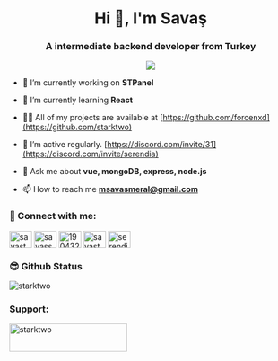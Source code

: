 <h1 align="center">Hi 👋, I'm Savaş</h1>
<h3 align="center">A intermediate backend developer from Turkey</h3>

<p align="center">
  <img 
    src="https://user-images.githubusercontent.com/51216503/166926921-6b45e8e4-ad03-4597-83ae-bef255f76c1e.gif"
  >
</p>

- 🔭 I’m currently working on **STPanel**

- 🌱 I’m currently learning **React**

- 👨‍💻 All of my projects are available at [https://github.com/forcenxd](https://github.com/starktwo)

- 📝 I’m active regularly. [https://discord.com/invite/31](https://discord.com/invite/serendia)

- 💬 Ask me about **vue, mongoDB, express, node.js**

- 📫 How to reach me **msavasmeral@gmail.com**

<h3 align="left">🌟 Connect with me:</h3>
<p align="left">
<a href="https://dev.to/savastwo" target="blank"><img align="center" src="https://raw.githubusercontent.com/rahuldkjain/github-profile-readme-generator/master/src/images/icons/Social/devto.svg" alt="savastwo" height="30" width="40" /></a>
<a href="https://linkedin.com/in/savassmeral" target="blank"><img align="center" src="https://raw.githubusercontent.com/rahuldkjain/github-profile-readme-generator/master/src/images/icons/Social/linked-in-alt.svg" alt="savassmeral" height="30" width="40" /></a>
<a href="https://stackoverflow.com/users/19043267" target="blank"><img align="center" src="https://raw.githubusercontent.com/rahuldkjain/github-profile-readme-generator/master/src/images/icons/Social/stack-overflow.svg" alt="19043267" height="30" width="40" /></a>
<a href="https://instagram.com/savastwo" target="blank"><img align="center" src="https://raw.githubusercontent.com/rahuldkjain/github-profile-readme-generator/master/src/images/icons/Social/instagram.svg" alt="savastwo" height="30" width="40" /></a>
<a href="https://discord.gg/serendia" target="blank"><img align="center" src="https://raw.githubusercontent.com/rahuldkjain/github-profile-readme-generator/master/src/images/icons/Social/discord.svg" alt="serendia" height="30" width="40" /></a>
</p>

<h3 align ="left">😎 Github Status</h3>
<p align="left"> <img src="https://komarev.com/ghpvc/?username=starktwo&label=Profile%20views&color=0e75b6&style=flat" alt="starktwo" /> </p>

<h3 align="left">Support:</h3>
<p><a href="https://www.buymeacoffee.com/starktwo"> <img align="left" src="https://cdn.buymeacoffee.com/buttons/v2/default-yellow.png" height="50" width="210" alt="starktwo" /></a></p><br><br>
